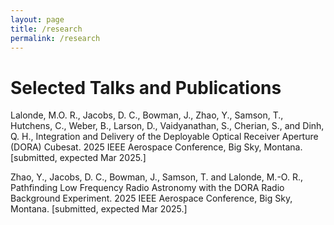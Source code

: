 ```yaml
---
layout: page
title: /research
permalink: /research
---
```


# Selected Talks and Publications

Lalonde, M.O. R., Jacobs, D. C., Bowman, J., Zhao, Y., Samson, T., Hutchens, C., Weber, B., Larson, D., Vaidyanathan, S., Cherian, S., and Dinh, Q. H., Integration and Delivery of the Deployable Optical Receiver Aperture (DORA) Cubesat. 2025 IEEE Aerospace Conference, Big Sky, Montana. [submitted, expected Mar 2025.]

Zhao, Y., Jacobs, D. C., Bowman, J., Samson, T. and Lalonde, M.-O. R., Pathfinding Low Frequency Radio Astronomy with the DORA Radio Background Experiment. 2025 IEEE Aerospace Conference, Big Sky, Montana. [submitted, expected Mar 2025.]
